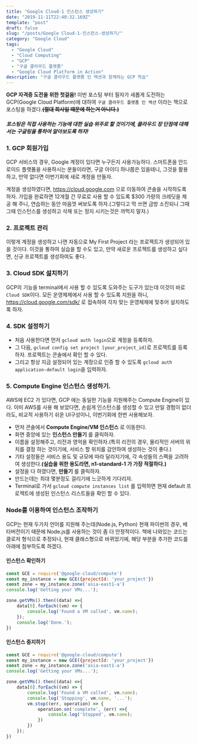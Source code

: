 ```yaml
---
title: "Google Cloud-1 인스턴스 생성하기"
date: "2019-11-11T22:40:32.169Z"
template: "post"
draft: false
slug: "/posts/Google Cloud-1-인스턴스-생성하기/"
category: "Google Cloud"
tags:
  - "Google Cloud"
  - "Cloud Computing"
  - "GCP"
  - "구글 클라우드 플랫폼"
  - "Google Cloud Platform in Action"
description: "구글 클라우드 플랫폼 인 액션과 함께하는 GCP 학습"
---
```

__GCP 자격증 도전을 위한 첫걸음!__
이번 포스팅 부터 필자가 새롭게 도전하는 GCP(Google Cloud Platform)에 대하여 `구글 클라우드 플랫폼 인 액션` 이라는 책으로 포스팅을 하겠다.__~~(절대 회사일 때문에 하는거 아니다.)~~__</br>

#### *포스팅은 직접 사용하는 기능에 대한 실습 위주로 할 것이기에, 클라우드 장 단점에 대해서는 구글링을 통하여 알아보도록 하자!*

### 1. GCP 회원가입
GCP 서비스의 경우, Google 계정이 있다면 누구든지 사용가능하다. 스마트폰을 안드로이드 플랫폼을 사용하시는 분들이라면, 구글 아이디 하나쯤은 있을테니, 그것을 활용하고, 만약 없다면 이번기회에 새로 계정을 만들자.</br>

계정을 생성하였다면, https://cloud.google.com 으로 이동하여 콘솔을 시작하도록 하자. 가입을 완료하면 12개월 간 무료로 사용 할 수 있도록 $300 가량의 크레딧을 제공 해 주니, 연습하는 동안 마음껏 써보도록 하자.(그렇다고 막 쓰면 금방 소진되니 그때 그때 인스턴스를 생성하고 삭제 또는 정지 시키는것은 까먹지 말자.)

### 2. 프로젝트 관리
이렇게 계정을 생성하고 나면 자동으로 My First Project 라는 프로젝트가 생성되어 있을 것이다. 이것을 통하여 실습을 할 수도 있고, 만약 새로운 프로젝트를 생성하고 싶다면, 신규 프로젝트를 생성하여도 좋다.

### 3. Cloud SDK 섪치하기
GCP의 기능을 terminal에서 사용 할 수 있도록 도와주는 도구가 있는데 이것이 바로 `Cloud SDK`이다. 모든 운영체제에서 사용 할 수 있도록 지원을 하니, https://cloud.google.com/sdk/ 로 접속하여 각자 맞는 운영체제에 맞추어 설치하도록 하자.

### 4. SDK 설정하기
  - 처음 사용한다면 먼저 `gcloud auth login`으로 계정을 등록하자.
  - 그 다음, `gcloud config set project [your_project_id]`로 프로젝트를 등록하자. 프로젝트는 콘솔에서 확인 할 수 있다.
  - 그리고 항상 지금 설정되어 있는 계정으로 인증 할 수 있도록 `gcloud auth application-default login`을 입력하자.

### 5. Compute Engine 인스턴스 생성하기.
AWS에 EC2 가 있다면, GCP 에는 동일한 기능을 지원해주는 Compute Engine이 있다. 이미 AWS를 사용 해 보았다면, 손쉽게 인스턴스를 생성할 수 있고 만일 경험이 없더라도, 비교적 사용하기 쉬운 UI구성이니, 이번기회에 한번 사용해보자.
- 먼저 콘솔에서 __Compute Engine/VM 인스턴스__ 로 이동한다.
- 화면 중앙에 있는 __인스턴스 만들기__ 를 클릭하자.
- 이름을 설정해주고, 리전과 영억을 확인하자.(특히 리전의 경우, 물리적인 서버의 위치를 결정 하는 것이기에, 서비스 할 위치를 감안하여 생성하는 것이 좋다.)
- 기타 설정들은 서비스 용도 및 규모에 따라 달라지기에, 각 속성들의 스펙을 고려하여 생성한다.__(실습을 위한 용도라면, n1-standard-1 가 가장 적절하다.)__
- 설정을 다 하였다면, __만들기__ 를 클릭하자.
- 만드는데는 최대 몇분정도 걸리기에 느긋하게 기다리자.
- Terminal로 가서 `gcloud compute instances list` 를 입력하면 현재 default 프로젝트에 생성된 인스턴스 리스트들을 확인 할 수 있다.

### Node를 이용하여 인스턴스 조작하기
GCP는 현재 두가지 언어를 지원해 주는데(Node.js, Python) 현재 파이썬의 경우, 베타버전이기 때문에 Node.js를 사용하는 것이 좀 더 안정적이다. 책에 나와있는 코드는 클로저 형식으로 추정되나, 현재 클래스형으로 바뀌었기에, 해당 부분을 추가한 코드를 아래에 첨부하도록 하겠다.

#### 인스턴스 확인하기
```Javascript
const GCE = require('@google-cloud/compute')
const my_instance = new GCE({projectId: 'your_project'})
const zone = my_instance.zone('asia-east1-a')
console.log('Getting your VMs...');

zone.getVMs().then((data) =>{
    data[0].forEach((vm) => {
        console.log('Found a VM called', vm.name);
    });
    console.log('Done.');
})
```

#### 인스턴스 중지하기
```Javascript
const GCE = require('@google-cloud/compute')
const my_instance = new GCE({projectId: 'your_project'})
const zone = my_instance.zone('asia-east1-a')
console.log('Getting your VMs...');

zone.getVMs().then((data) =>{
    data[0].forEach((vm) => {
        console.log('Found a VM called', vm.name);
        console.log('Stopping', vm.name, '...');
        vm.stop((err, operation) => {
            operation.on('complete', (err) =>{
                console.log('Stopped', vm.name);
            })
        })
    });
})
```